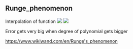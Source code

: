 ## Runge_phenomenon
Interpolation of function
![](https://i.imgur.com/S2GQ9Th.png)
![](https://i.imgur.com/UwS2eMa.png)

Error gets very big when degree of polynomial gets bigger

https://www.wikiwand.com/en/Runge's_phenomenon
